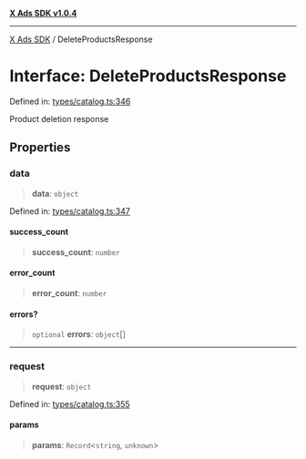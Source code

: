 [**X Ads SDK v1.0.4**](../README.md)

***

[X Ads SDK](../globals.md) / DeleteProductsResponse

# Interface: DeleteProductsResponse

Defined in: [types/catalog.ts:346](https://github.com/kage1020/x-ads-sdk/blob/main/src/types/catalog.ts#L346)

Product deletion response

## Properties

### data

> **data**: `object`

Defined in: [types/catalog.ts:347](https://github.com/kage1020/x-ads-sdk/blob/main/src/types/catalog.ts#L347)

#### success\_count

> **success\_count**: `number`

#### error\_count

> **error\_count**: `number`

#### errors?

> `optional` **errors**: `object`[]

***

### request

> **request**: `object`

Defined in: [types/catalog.ts:355](https://github.com/kage1020/x-ads-sdk/blob/main/src/types/catalog.ts#L355)

#### params

> **params**: `Record`\<`string`, `unknown`\>

